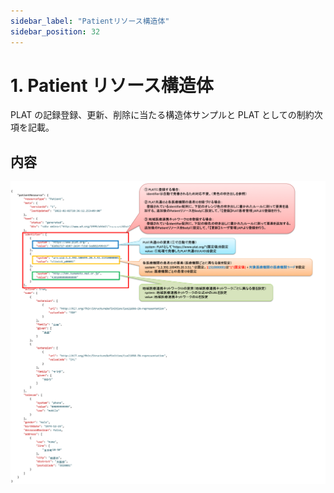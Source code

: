 ```yaml
---
sidebar_label: "Patientリソース構造体"
sidebar_position: 32
---
```


# 1. Patient リソース構造体

PLAT の記録登録、更新、削除に当たる構造体サンプルと PLAT としての制約次項を記載。

## 内容

![image](../.attachments/image-patient.png)
